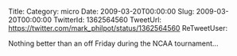 Title: 
Category: micro
Date: 2009-03-20T00:00:00
Slug: 2009-03-20T00:00:00
TwitterId: 1362564560
TweetUrl: https://twitter.com/mark_philpot/status/1362564560
ReTweetUser: 

Nothing better than an off Friday during the NCAA tournament...